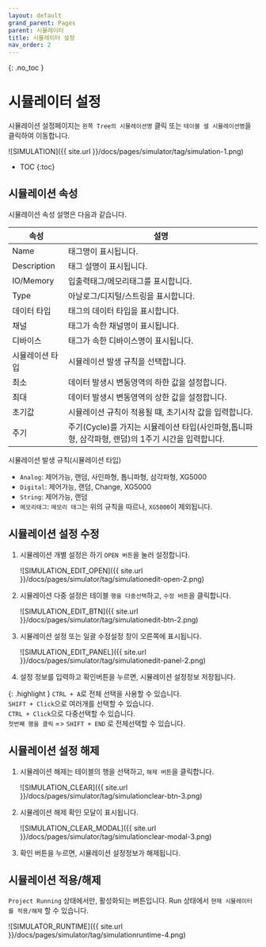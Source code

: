 ```yaml
---
layout: default
grand_parent: Pages
parent: 시뮬레이터
title: 시뮬레이터 설정
nav_order: 2
---
```


{: .no_toc }
# 시뮬레이터 설정
시뮬레이션 설정페이지는 `왼쪽 Tree의 시뮬레이션명` 클릭 또는 `테이블 셀 시뮬레이션명`을 클릭하여 이동합니다.

![SIMULATION]({{ site.url }}/docs/pages/simulator/tag/simulation-1.png)

- TOC
{:toc}


## 시뮬레이션 속성  
시뮬레이션 속성 설명은 다음과 같습니다.

| 속성      | 설명 |
|----------|----|
|Name | 태그명이 표시됩니다.|
|Description| 태그 설명이 표시됩니다.|
|IO/Memory| 입출력태그/메모리태그를 표시합니다. |
|Type| 아날로그/디지털/스트링을 표시합니다.|
|데이터 타입 | 태그의 데이터 타입을 표시합니다.|
|채널| 태그가 속한 채널명이 표시됩니다.|
|디바이스| 태그가 속한 디바이스명이 표시됩니다.|
|시뮬레이션 타입 | 시뮬레이션 발생 규칙을 선택합니다.|
|최소| 데이터 발생시 변동영역의 하한 값을 설정합니다.|
|최대| 데이터 발생시 변동영역의 상한 값을 설정합니다.|
|초기값| 시뮬레이션 규칙이 적용될 떄, 초기시작 값을 입력합니다.|
|주기| 주기(Cycle)를 가지는 시뮬레이션 타입(사인파형,톱니파형, 삼각파형, 랜덤)의 1주기 시간을 입력합니다.|

시뮬레이션 발생 규칙(시뮬레이션 타입)
- `Analog`: 제어가능, 랜덤, 사인파형, 톱니파형, 삼각파형, XG5000
- `Digital`: 제어가능, 랜덤, Change, XG5000
- `String`: 제어가능, 랜덤
- `메모리태그`: `메모리 태그`는 위의 규칙을 따르나, `XG5000`이 제외됩니다.

## 시뮬레이션 설정 수정  
1. 시뮬레이션 개별 설정은 하기 `OPEN 버튼`을 눌러 설정합니다.  

    ![SIMULATION_EDIT_OPEN]({{ site.url }}/docs/pages/simulator/tag/simulationedit-open-2.png)


2. 시뮬레이션 다중 설정은 테이블 `행을 다중선택`하고, `수정 버튼`을 클릭합니다.

    ![SIMULATION_EDIT_BTN]({{ site.url }}/docs/pages/simulator/tag/simulationedit-btn-2.png)

3. 시뮬레이션 설정 또는 일괄 수정설정 창이 오른쪽에 표시됩니다.

    ![SIMULATION_EDIT_PANEL]({{ site.url }}/docs/pages/simulator/tag/simulationedit-panel-2.png)

4. 설정 정보를 입력하고 확인버튼을 누르면, 시뮬레이션 설정정보 저장됩니다.

{: .highlight }
`CTRL + A`로 전체 선택을 사용할 수 있습니다.  
`SHIFT + Click`으로 여러개를 선택할 수 있습니다.  
`CTRL + Click`으로 다중선택할 수 있습니다.  
`첫번째 행을 클릭` => `SHIFT + END` 로 전체선택할 수 있습니다.

## 시뮬레이션 설정 해제  
1. 시뮬레이션 해제는 테이블의 행을 선택하고, `해제 버튼`을 클릭합니다.

    ![SIMULATION_CLEAR]({{ site.url }}/docs/pages/simulator/tag/simulationclear-btn-3.png)

2. 시뮬레이션 해제 확인 모달이 표시됩니다.

    ![SIMULATION_CLEAR_MODAL]({{ site.url }}/docs/pages/simulator/tag/simulationclear-modal-3.png)

3. 확인 버튼을 누르면, 시뮬레이션 설정정보가 해제됩니다.


## 시뮬레이션 적용/해제
`Project Running` 상태에서만, 활성화되는 버튼입니다. Run 상태에서 `현재 시뮬레이터를 적용/해제` 할 수 있습니다.

![SIMULATOR_RUNTIME]({{ site.url }}/docs/pages/simulator/tag/simulationruntime-4.png)